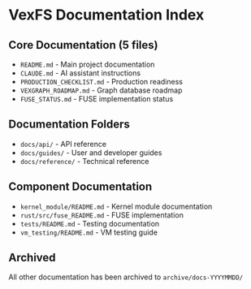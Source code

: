 # VexFS Documentation Index

## Core Documentation (5 files)
- `README.md` - Main project documentation
- `CLAUDE.md` - AI assistant instructions
- `PRODUCTION_CHECKLIST.md` - Production readiness
- `VEXGRAPH_ROADMAP.md` - Graph database roadmap
- `FUSE_STATUS.md` - FUSE implementation status

## Documentation Folders
- `docs/api/` - API reference
- `docs/guides/` - User and developer guides
- `docs/reference/` - Technical reference

## Component Documentation
- `kernel_module/README.md` - Kernel module documentation
- `rust/src/fuse_README.md` - FUSE implementation
- `tests/README.md` - Testing documentation
- `vm_testing/README.md` - VM testing guide

## Archived
All other documentation has been archived to `archive/docs-YYYYMMDD/`
